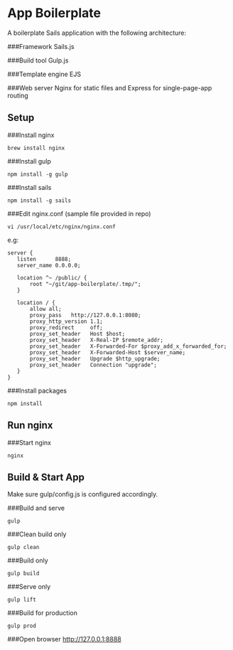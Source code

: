 App Boilerplate
===============
A boilerplate Sails application with the following architecture:

###Framework
Sails.js

###Build tool
Gulp.js

###Template engine
EJS

###Web server
Nginx for static files and Express for single-page-app routing



Setup
-----

###Install nginx
```
brew install nginx
```

###Install gulp
```
npm install -g gulp
```

###Install sails
```
npm install -g sails
```

###Edit nginx.conf (sample file provided in repo)
```
vi /usr/local/etc/nginx/nginx.conf
```

e.g:
```
server {
   listen      8888;
   server_name 0.0.0.0;

   location ^~ /public/ {
       root "~/git/app-boilerplate/.tmp/";
   }

   location / {
       allow all;
       proxy_pass   http://127.0.0.1:8080;
       proxy_http_version 1.1;
       proxy_redirect     off;
       proxy_set_header   Host $host;
       proxy_set_header   X-Real-IP $remote_addr;
       proxy_set_header   X-Forwarded-For $proxy_add_x_forwarded_for;
       proxy_set_header   X-Forwarded-Host $server_name;
       proxy_set_header   Upgrade $http_upgrade;
       proxy_set_header   Connection "upgrade";
   }
}
```


###Install packages
```
npm install
```


Run nginx
---------

###Start nginx
```
nginx
```

Build & Start App
-----------------
Make sure gulp/config.js is configured accordingly.

###Build and serve
```
gulp
```

###Clean build only
```
gulp clean
```

###Build only
```
gulp build
```

###Serve only
```
gulp lift
```

###Build for production
```
gulp prod
```


###Open browser
http://127.0.0.1:8888
